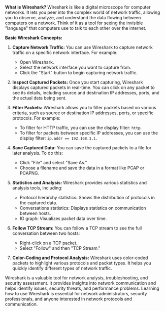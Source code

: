 **What is Wireshark?**
Wireshark is like a digital microscope for computer networks. It lets you peer into the complex world of network traffic, allowing you to observe, analyze, and understand the data flowing between computers on a network. Think of it as a tool for seeing the invisible "language" that computers use to talk to each other over the internet.

**Basic Wireshark Concepts:**

1. **Capture Network Traffic:**
   You can use Wireshark to capture network traffic on a specific network interface. For example:

   - Open Wireshark.
   - Select the network interface you want to capture from.
   - Click the "Start" button to begin capturing network traffic.

2. **Inspect Captured Packets:**
   Once you start capturing, Wireshark displays captured packets in real-time. You can click on any packet to see its details, including source and destination IP addresses, ports, and the actual data being sent.

3. **Filter Packets:**
   Wireshark allows you to filter packets based on various criteria, such as source or destination IP addresses, ports, or specific protocols. For example:

   - To filter for HTTP traffic, you can use the display filter: `http`.
   - To filter for packets between specific IP addresses, you can use the display filter: `ip.addr == 192.168.1.1`.

4. **Save Captured Data:**
   You can save the captured packets to a file for later analysis. To do this:

   - Click "File" and select "Save As."
   - Choose a filename and save the data in a format like PCAP or PCAPNG.

5. **Statistics and Analysis:**
   Wireshark provides various statistics and analysis tools, including:

   - Protocol hierarchy statistics: Shows the distribution of protocols in the captured data.
   - Conversations statistics: Displays statistics on communication between hosts.
   - IO graph: Visualizes packet data over time.

6. **Follow TCP Stream:**
   You can follow a TCP stream to see the full conversation between two hosts:

   - Right-click on a TCP packet.
   - Select "Follow" and then "TCP Stream."

7. **Color-Coding and Protocol Analysis:**
   Wireshark uses color-coded packets to highlight various protocols and packet types. It helps you quickly identify different types of network traffic.

Wireshark is a valuable tool for network analysis, troubleshooting, and security assessment. It provides insights into network communication and helps identify issues, security threats, and performance problems. Learning how to use Wireshark is essential for network administrators, security professionals, and anyone interested in network protocols and communication.
